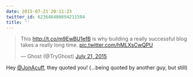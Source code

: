 ```yaml
---
date: 2015-07-21 20:11:23
twitter_id: 623646486694211584
title: ''
---
```


<blockquote class="twitter-tweet"><p lang="en" dir="ltr">This <a href="http://t.co/m9EwBU1efB">http://t.co/m9EwBU1efB</a> is why building a really successful blog takes a really long time. <a href="http://t.co/hMLXsCwQPU">pic.twitter.com/hMLXsCwQPU</a></p>&mdash; Ghost (@TryGhost) <a href="https://twitter.com/TryGhost/status/623612114087845888?ref_src=twsrc%5Etfw">July 21, 2015</a></blockquote>
<script async src="https://platform.twitter.com/widgets.js" charset="utf-8"></script>

Hey [@JonAcuff](https://twitter.com/JonAcuff), they quoted you! (…being quoted by another guy, but still) 
